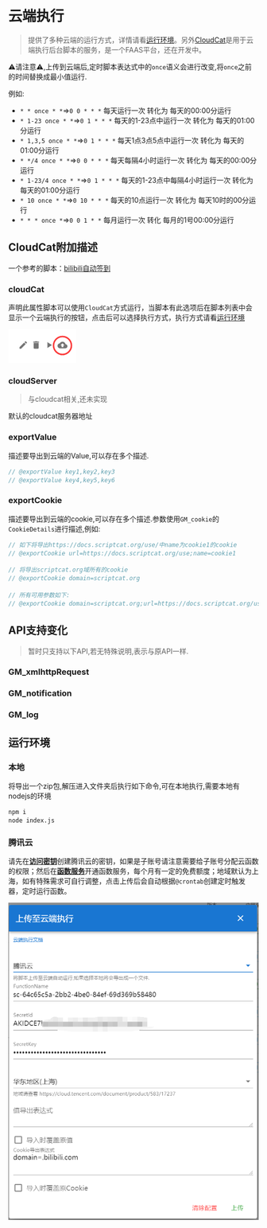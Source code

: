 # 云端执行

> 提供了多种云端的运行方式，详情请看[运行环境](#运行环境)。另外[CloudCat](https://github.com/scriptscat/cloudcat)是用于云端执行后台脚本的服务，是一个FAAS平台，还在开发中。

⚠请注意⚠,上传到云端后,定时脚本表达式中的`once`语义会进行改变,将`once`之前的时间替换成最小值运行.

例如:

* `* * once * *`=>`0 0 * * *` 每天运行一次 转化为 每天的00:00分运行
* `* 1-23 once * *`=>`0 1 * * *` 每天的1-23点中运行一次 转化为 每天的01:00分运行
* `* 1,3,5 once * *`=>`0 1 * * *` 每天1点3点5点中运行一次 转化为 每天的01:00分运行
* `* */4 once * *`=>`0 0 * * *` 每天每隔4小时运行一次 转化为 每天的00:00分运行
* `* 1-23/4 once * *`=>`0 1 * * *` 每天的1-23点中每隔4小时运行一次 转化为 每天的01:00分运行
* `* 10 once * *`=>`0 10 * * *` 每天的10点运行一次 转化为 每天10时的00分运行
* `* * * once *`=>`0 0 1 * *` 每月运行一次 转化 每月的1号00:00分运行

## CloudCat附加描述

一个参考的脚本：[bilibili自动签到](https://scriptcat.org/script-show-page/48)

### cloudCat

声明此属性脚本可以使用`CloudCat`方式运行，当脚本有此选项后在脚本列表中会显示一个云端执行的按钮，点击后可以选择执行方式，执行方式请看[运行环境](#运行环境)

![image-20220203225847694](./cloudcat.assets/image-20220203225847694.png)

### cloudServer

> 与cloudcat相关,还未实现

默认的cloudcat服务器地址


### exportValue

描述要导出到云端的Value,可以存在多个描述.

```ts
// @exportValue key1,key2,key3
// @exportValue key4,key5,key6
```

### exportCookie

描述要导出到云端的cookie,可以存在多个描述.参数使用`GM_cookie`的`CookieDetails`进行描述,例如:

```ts
// 如下将导出https://docs.scriptcat.org/use/中name为cookie1的cookie
// @exportCookie url=https://docs.scriptcat.org/use;name=cookie1

// 将导出scriptcat.org域所有的cookie
// @exportCookie domain=scriptcat.org

// 所有可用参数如下:
// @exportCookie domain=scriptcat.org;url=https://docs.scriptcat.org/use;name=cookie1;path=/use;secure=true;session=true
```

## API支持变化
> 暂时只支持以下API,若无特殊说明,表示与原API一样.

### GM_xmlhttpRequest


### GM_notification


### GM_log



## 运行环境

### 本地

将导出一个zip包,解压进入文件夹后执行如下命令,可在本地执行,需要本地有nodejs的环境

```bash
npm i
node index.js
```



### 腾讯云

请先在[**访问密钥**](https://console.cloud.tencent.com/cam/capi)创建腾讯云的密钥，如果是子账号请注意需要给子账号分配云函数的权限；然后在[**函数服务**](https://console.cloud.tencent.com/scf/list)开通函数服务，每个月有一定的免费额度；地域默认为上海，如有特殊需求可自行调整，点击上传后会自动根据`@crontab`创建定时触发器，定时运行函数。

![image-20220203224956248](./cloudcat.assets/image-20220203224956248.png)

